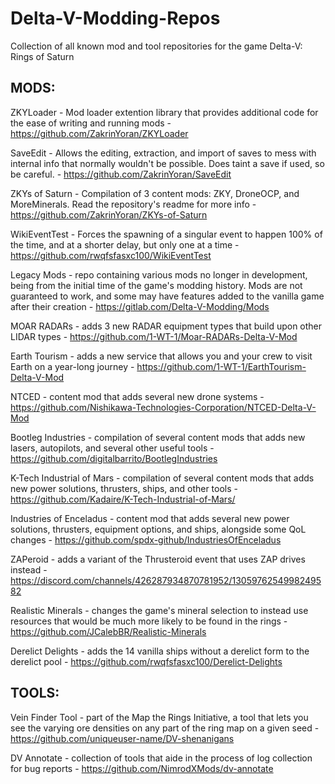 # Delta-V-Modding-Repos
Collection of all known mod and tool repositories for the game Delta-V: Rings of Saturn

## MODS:
ZKYLoader - Mod loader extention library that provides additional code for the ease of writing and running mods - https://github.com/ZakrinYoran/ZKYLoader

SaveEdit - Allows the editing, extraction, and import of saves to mess with internal info that normally wouldn't be possible. Does taint a save if used, so be careful. - https://github.com/ZakrinYoran/SaveEdit

ZKYs of Saturn - Compilation of 3 content mods: ZKY, DroneOCP, and MoreMinerals. Read the repository's readme for more info - https://github.com/ZakrinYoran/ZKYs-of-Saturn

WikiEventTest - Forces the spawning of a singular event to happen 100% of the time, and at a shorter delay, but only one at a time - https://github.com/rwqfsfasxc100/WikiEventTest

Legacy Mods - repo containing various mods no longer in development, being from the initial time of the game's modding history. Mods are not guaranteed to work, and some may have features added to the vanilla game after their creation - https://gitlab.com/Delta-V-Modding/Mods

MOAR RADARs - adds 3 new RADAR equipment types that build upon other LIDAR types - https://github.com/1-WT-1/Moar-RADARs-Delta-V-Mod

Earth Tourism - adds a new service that allows you and your crew to visit Earth on a year-long journey - https://github.com/1-WT-1/EarthTourism-Delta-V-Mod

NTCED - content mod that adds several new drone systems - https://github.com/Nishikawa-Technologies-Corporation/NTCED-Delta-V-Mod

Bootleg Industries - compilation of several content mods that adds new lasers, autopilots, and several other useful tools - https://github.com/digitalbarrito/BootlegIndustries

K-Tech Industrial of Mars - compilation of several content mods that adds new power solutions, thrusters, ships, and other tools - https://github.com/Kadaire/K-Tech-Industrial-of-Mars/

Industries of Enceladus - content mod that adds several new power solutions, thrusters, equipment options, and ships, alongside some QoL changes - https://github.com/spdx-github/IndustriesOfEnceladus

ZAPeroid - adds a variant of the Thrusteroid event that uses ZAP drives instead - https://discord.com/channels/426287934870781952/1305976254998249582

Realistic Minerals - changes the game's mineral selection to instead use resources that would be much more likely to be found in the rings - https://github.com/JCalebBR/Realistic-Minerals

Derelict Delights - adds the 14 vanilla ships without a derelict form to the derelict pool - https://github.com/rwqfsfasxc100/Derelict-Delights

## TOOLS:
Vein Finder Tool - part of the Map the Rings Initiative, a tool that lets you see the varying ore densities on any part of the ring map on a given seed - https://github.com/uniqueuser-name/DV-shenanigans

DV Annotate - collection of tools that aide in the process of log collection for bug reports - https://github.com/NimrodXMods/dv-annotate
